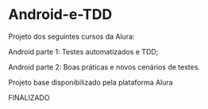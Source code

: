 # Android-e-TDD
Projeto dos seguintes cursos da Alura:

Android parte 1: Testes automatizados e TDD; 

Android parte 2: Boas práticas e novos cenários de testes.

Projeto base disponibilizado pela plataforma Alura

FINALIZADO
